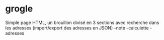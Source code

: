 # grogle
Simple page HTML, un brouillon divisé en 3 sections avec recherche dans les adresses (import/export des adresses en JSON)
-note
-calculette
-adresses
